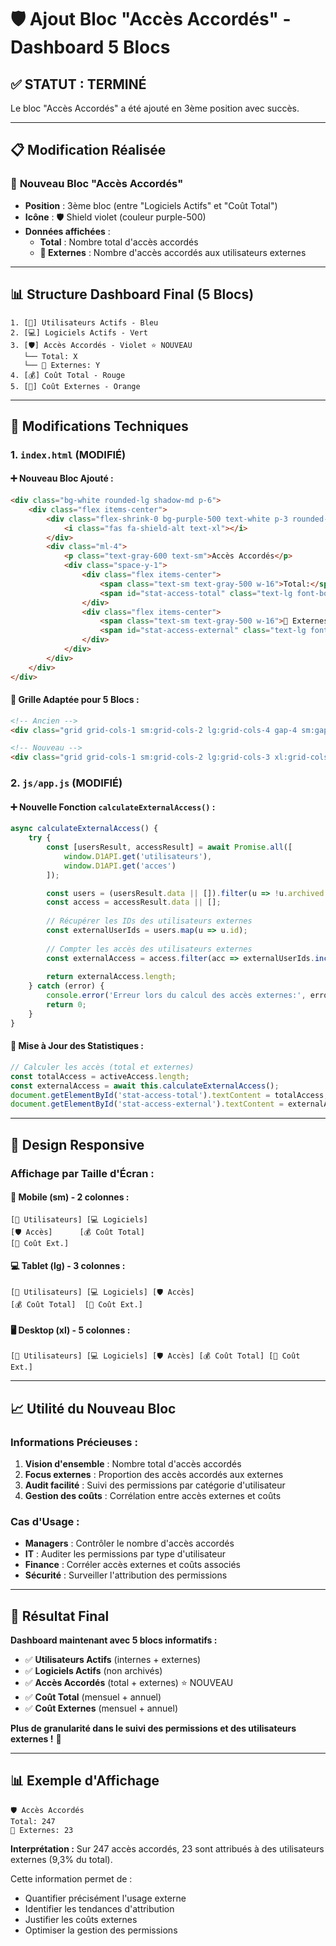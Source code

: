 # 🛡️ Ajout Bloc "Accès Accordés" - Dashboard 5 Blocs

## ✅ **STATUT : TERMINÉ** 

Le bloc "Accès Accordés" a été ajouté en 3ème position avec succès.

---

## 📋 **Modification Réalisée**

### 🎯 **Nouveau Bloc "Accès Accordés"**
- **Position** : 3ème bloc (entre "Logiciels Actifs" et "Coût Total")
- **Icône** : 🛡️ Shield violet (couleur purple-500)
- **Données affichées** :
  - **Total** : Nombre total d'accès accordés
  - **🏢 Externes** : Nombre d'accès accordés aux utilisateurs externes

---

## 📊 **Structure Dashboard Final (5 Blocs)**

```
1. [👥] Utilisateurs Actifs - Bleu
2. [💻] Logiciels Actifs - Vert
3. [🛡️] Accès Accordés - Violet ⭐ NOUVEAU
   └── Total: X
   └── 🏢 Externes: Y
4. [💰] Coût Total - Rouge
5. [🏢] Coût Externes - Orange
```

---

## 🔧 **Modifications Techniques**

### **1. `index.html` (MODIFIÉ)**

#### ➕ **Nouveau Bloc Ajouté :**
```html
<div class="bg-white rounded-lg shadow-md p-6">
    <div class="flex items-center">
        <div class="flex-shrink-0 bg-purple-500 text-white p-3 rounded-lg">
            <i class="fas fa-shield-alt text-xl"></i>
        </div>
        <div class="ml-4">
            <p class="text-gray-600 text-sm">Accès Accordés</p>
            <div class="space-y-1">
                <div class="flex items-center">
                    <span class="text-sm text-gray-500 w-16">Total:</span>
                    <span id="stat-access-total" class="text-lg font-bold text-gray-900">0</span>
                </div>
                <div class="flex items-center">
                    <span class="text-sm text-gray-500 w-16">🏢 Externes:</span>
                    <span id="stat-access-external" class="text-lg font-bold text-orange-600">0</span>
                </div>
            </div>
        </div>
    </div>
</div>
```

#### 🔄 **Grille Adaptée pour 5 Blocs :**
```html
<!-- Ancien -->
<div class="grid grid-cols-1 sm:grid-cols-2 lg:grid-cols-4 gap-4 sm:gap-6 mb-6 sm:mb-8">

<!-- Nouveau -->
<div class="grid grid-cols-1 sm:grid-cols-2 lg:grid-cols-3 xl:grid-cols-5 gap-4 sm:gap-6 mb-6 sm:mb-8">
```

### **2. `js/app.js` (MODIFIÉ)**

#### ➕ **Nouvelle Fonction `calculateExternalAccess()` :**
```javascript
async calculateExternalAccess() {
    try {
        const [usersResult, accessResult] = await Promise.all([
            window.D1API.get('utilisateurs'),
            window.D1API.get('acces')
        ]);

        const users = (usersResult.data || []).filter(u => !u.archived && u.externe);
        const access = accessResult.data || [];
        
        // Récupérer les IDs des utilisateurs externes
        const externalUserIds = users.map(u => u.id);
        
        // Compter les accès des utilisateurs externes
        const externalAccess = access.filter(acc => externalUserIds.includes(acc.utilisateur_id));
        
        return externalAccess.length;
    } catch (error) {
        console.error('Erreur lors du calcul des accès externes:', error);
        return 0;
    }
}
```

#### 🔄 **Mise à Jour des Statistiques :**
```javascript
// Calculer les accès (total et externes)
const totalAccess = activeAccess.length;
const externalAccess = await this.calculateExternalAccess();
document.getElementById('stat-access-total').textContent = totalAccess;
document.getElementById('stat-access-external').textContent = externalAccess;
```

---

## 🎨 **Design Responsive**

### **Affichage par Taille d'Écran :**

#### 📱 **Mobile (sm) - 2 colonnes :**
```
[👥 Utilisateurs] [💻 Logiciels]
[🛡️ Accès]      [💰 Coût Total]
[🏢 Coût Ext.]
```

#### 💻 **Tablet (lg) - 3 colonnes :**
```
[👥 Utilisateurs] [💻 Logiciels] [🛡️ Accès]
[💰 Coût Total]  [🏢 Coût Ext.]
```

#### 🖥️ **Desktop (xl) - 5 colonnes :**
```
[👥 Utilisateurs] [💻 Logiciels] [🛡️ Accès] [💰 Coût Total] [🏢 Coût Ext.]
```

---

## 📈 **Utilité du Nouveau Bloc**

### **Informations Précieuses :**
1. **Vision d'ensemble** : Nombre total d'accès accordés
2. **Focus externes** : Proportion des accès accordés aux externes
3. **Audit facilité** : Suivi des permissions par catégorie d'utilisateur
4. **Gestion des coûts** : Corrélation entre accès externes et coûts

### **Cas d'Usage :**
- **Managers** : Contrôler le nombre d'accès accordés
- **IT** : Auditer les permissions par type d'utilisateur  
- **Finance** : Corréler accès externes et coûts associés
- **Sécurité** : Surveiller l'attribution des permissions

---

## 🎯 **Résultat Final**

**Dashboard maintenant avec 5 blocs informatifs :**
- ✅ **Utilisateurs Actifs** (internes + externes)
- ✅ **Logiciels Actifs** (non archivés)
- ✅ **Accès Accordés** (total + externes) ⭐ NOUVEAU
- ✅ **Coût Total** (mensuel + annuel)
- ✅ **Coût Externes** (mensuel + annuel)

**Plus de granularité dans le suivi des permissions et des utilisateurs externes !** 🚀

---

## 📊 **Exemple d'Affichage**

```
🛡️ Accès Accordés
Total: 247
🏢 Externes: 23
```

**Interprétation :** Sur 247 accès accordés, 23 sont attribués à des utilisateurs externes (9,3% du total).

Cette information permet de :
- Quantifier précisément l'usage externe
- Identifier les tendances d'attribution
- Justifier les coûts externes
- Optimiser la gestion des permissions
